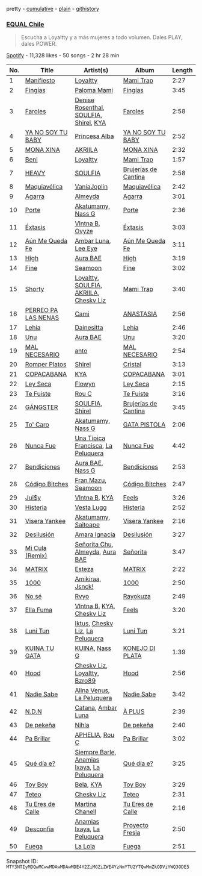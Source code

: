 pretty - [cumulative](/playlists/cumulative/37i9dQZF1DXaXeq4HFmqQR.md) - [plain](/playlists/plain/37i9dQZF1DXaXeq4HFmqQR) - [githistory](https://github.githistory.xyz/mackorone/spotify-playlist-archive/blob/main/playlists/plain/37i9dQZF1DXaXeq4HFmqQR)

### [EQUAL Chile](https://open.spotify.com/playlist/37i9dQZF1DXaXeq4HFmqQR)

> Escucha a Loyaltty y a más mujeres a todo volumen\. Dales PLAY, dales POWER.

[Spotify](https://open.spotify.com/user/spotify) - 11,328 likes - 50 songs - 2 hr 28 min

| No. | Title | Artist(s) | Album | Length |
|---|---|---|---|---|
| 1 | [Manifiesto](https://open.spotify.com/track/7rXnH5CggkXAAIxWHh0U0H) | [Loyaltty](https://open.spotify.com/artist/5DDpDYLDv4xasIBS6kp2wf) | [Mami Trap](https://open.spotify.com/album/6WGQyk4qU39c8CUx07IzSc) | 2:27 |
| 2 | [Fingías](https://open.spotify.com/track/7o0oY5wRcoV7oPuDhD2J1z) | [Paloma Mami](https://open.spotify.com/artist/7rOlQwf8OuFLFQp4aydjBt) | [Fingías](https://open.spotify.com/album/1V2sg9XB2TP29Ys4ER3fLn) | 3:45 |
| 3 | [Faroles](https://open.spotify.com/track/4eh4Et24YVZ97mCumJe0IK) | [Denise Rosenthal](https://open.spotify.com/artist/73SBwOgH6mrS09OyFHdR62), [SOULFIA](https://open.spotify.com/artist/1Q9Sx5tOmwems0qwLJZ5Cy), [Shirel](https://open.spotify.com/artist/5fNV5ubt46GqUpyP7Mh4Ln), [KYA](https://open.spotify.com/artist/1D1DNu1iQq7j7hFOlJZJyP) | [Faroles](https://open.spotify.com/album/6E2eSxShTgMRZi3WKjJev0) | 2:58 |
| 4 | [YA NO SOY TU BABY](https://open.spotify.com/track/3AIZ7XY0YxZHJ2Ao6d0YSg) | [Princesa Alba](https://open.spotify.com/artist/3hvDAraTidCTjQHIc4m8P3) | [YA NO SOY TU BABY](https://open.spotify.com/album/3nkkxVQVdD6LrC0pxPhJY3) | 2:52 |
| 5 | [MONA XINA](https://open.spotify.com/track/75XPqkFdaR5zFCJNbnj7DA) | [AKRIILA](https://open.spotify.com/artist/39hfuTf4PHfnHgIl0QBDGL) | [MONA XINA](https://open.spotify.com/album/5RHQ2fzewCE9TeJNG0pQMx) | 2:32 |
| 6 | [Beni](https://open.spotify.com/track/5QD5feAKRRARpcrunWkP4u) | [Loyaltty](https://open.spotify.com/artist/5DDpDYLDv4xasIBS6kp2wf) | [Mami Trap](https://open.spotify.com/album/6WGQyk4qU39c8CUx07IzSc) | 1:57 |
| 7 | [HEAVY](https://open.spotify.com/track/3bEetphA24F4tNyBW1p4Bz) | [SOULFIA](https://open.spotify.com/artist/1Q9Sx5tOmwems0qwLJZ5Cy) | [Brujerías de Cantina](https://open.spotify.com/album/4wkcKHHjFk2ZK7ou5d3Woy) | 2:58 |
| 8 | [Maquiavélica](https://open.spotify.com/track/2M6nyjvK6IAR2s6QKUY4Rr) | [VaniaJoplin](https://open.spotify.com/artist/5J7o47wyT1cQOkHPFwzq4X) | [Maquiavélica](https://open.spotify.com/album/5bFZOck3czgnJOIU1zvK2K) | 2:42 |
| 9 | [Agarra](https://open.spotify.com/track/5thlCBlPWSXxUJFdG0fEyH) | [Almeyda](https://open.spotify.com/artist/3ScIhY1EejsIFbTsU87XwF) | [Agarra](https://open.spotify.com/album/36zOI4pViRyY786coy335g) | 3:01 |
| 10 | [Porte](https://open.spotify.com/track/2ixCtJ3dVGT3pyjL7PDex1) | [Akatumamy](https://open.spotify.com/artist/38DOU02BQmlcooCqxr3aSd), [Nass G](https://open.spotify.com/artist/4HVaguMub30IBWNwP1k6WF) | [Porte](https://open.spotify.com/album/4aU679nTE0dDkQmIVqK7RW) | 2:36 |
| 11 | [Éxtasis](https://open.spotify.com/track/7KmhNkUM38Pn0EjVkGcuhi) | [Vlntna B](https://open.spotify.com/artist/5leFwWpTacAWLAom8B2JbS), [Ovyze](https://open.spotify.com/artist/4jzpU8H3P6UJYFUWwwwCx4) | [Éxtasis](https://open.spotify.com/album/5CuSM1UL5j2zySU8qsFZEf) | 3:03 |
| 12 | [Aún Me Queda Fe](https://open.spotify.com/track/2nCMRkfn5uJTvxD9k9SXoN) | [Ambar Luna](https://open.spotify.com/artist/3cJV9VzS3qt2MU60ilzNML), [Lee Eye](https://open.spotify.com/artist/1XQ6We9YHmRoIoD9rE9KBX) | [Aún Me Queda Fe](https://open.spotify.com/album/3VwhiG1lHrwwPTbdi32ZhO) | 3:11 |
| 13 | [High](https://open.spotify.com/track/5WxHiXTAIn8U7hUthK89C2) | [Aura BAE](https://open.spotify.com/artist/7jIywNxfjSZ2Dxm6OOzQPF) | [High](https://open.spotify.com/album/15ww8sGn53UcsQ6fSPcnji) | 3:19 |
| 14 | [Fine](https://open.spotify.com/track/3LCT2iQ7fCeEdUNwOQEona) | [Seamoon](https://open.spotify.com/artist/2h0ht04lePhc9LY0GHHJ1O) | [Fine](https://open.spotify.com/album/1C8XRMbIpfKRbJn58ZNofo) | 3:02 |
| 15 | [Shorty](https://open.spotify.com/track/7qKc4liOypG0CwDYQBYa9X) | [Loyaltty](https://open.spotify.com/artist/5DDpDYLDv4xasIBS6kp2wf), [SOULFIA](https://open.spotify.com/artist/1Q9Sx5tOmwems0qwLJZ5Cy), [AKRIILA](https://open.spotify.com/artist/39hfuTf4PHfnHgIl0QBDGL), [Cheskv Liz](https://open.spotify.com/artist/5K9EtnARaTKRXF4d7onHBv) | [Mami Trap](https://open.spotify.com/album/6WGQyk4qU39c8CUx07IzSc) | 3:40 |
| 16 | [PERREO PA LAS NENAS](https://open.spotify.com/track/5nTIro0TwwOaUIiJ2t6Gmk) | [Cami](https://open.spotify.com/artist/3VCrybIJKH7UurbDcZbMmn) | [ANASTASIA](https://open.spotify.com/album/3wbzzUJD8dnfUODIpoCoHO) | 2:56 |
| 17 | [Lehia](https://open.spotify.com/track/06DRbxvGPWBfUc5mf8ka0Y) | [Dainesitta](https://open.spotify.com/artist/4jUVJzcthHyWbl6IwK5EOl) | [Lehia](https://open.spotify.com/album/1DlDbvxnUDtT2RnWXYzP8F) | 2:46 |
| 18 | [Unu](https://open.spotify.com/track/18wY2ze6uhtIsneBCDKV0j) | [Aura BAE](https://open.spotify.com/artist/7jIywNxfjSZ2Dxm6OOzQPF) | [Unu](https://open.spotify.com/album/14ViOwDZ8noeswcMZx5Noj) | 3:20 |
| 19 | [MAL NECESARIO](https://open.spotify.com/track/55M73tEx2Db51y2hXvkaY9) | [anto](https://open.spotify.com/artist/3ZDlV4860jpcqhmIincWHF) | [MAL NECESARIO](https://open.spotify.com/album/2N7E8e5LmRFUv7yRnYazyB) | 2:54 |
| 20 | [Romper Platos](https://open.spotify.com/track/20kFOY6ejpGVov6BEZvTfw) | [Shirel](https://open.spotify.com/artist/5fNV5ubt46GqUpyP7Mh4Ln) | [Cristal](https://open.spotify.com/album/0k8fiM3A193BLZqPWYhWD1) | 3:13 |
| 21 | [COPACABANA](https://open.spotify.com/track/0hPHlk4amnX3CgVhoeEF9K) | [KYA](https://open.spotify.com/artist/1D1DNu1iQq7j7hFOlJZJyP) | [COPACABANA](https://open.spotify.com/album/2aMzComZzJaqrmcEoHKoaZ) | 3:01 |
| 22 | [Ley Seca](https://open.spotify.com/track/3HU1hZwW0Ga7QUng9Qsc0e) | [Flowyn](https://open.spotify.com/artist/5yVXomAAABiwOBUQVmo375) | [Ley Seca](https://open.spotify.com/album/591obbcRDbeiyNObOOsIAG) | 2:15 |
| 23 | [Te Fuiste](https://open.spotify.com/track/7lfZPghEhMddjiKmUUzjGf) | [Rou C](https://open.spotify.com/artist/2QDk2sxK8xHgNIIXNLgNZ9) | [Te Fuiste](https://open.spotify.com/album/6iki406BxDxrFOXfaLVxHC) | 3:16 |
| 24 | [GÁNGSTER](https://open.spotify.com/track/0iJadPAKxfyqXHQsyXv00X) | [SOULFIA](https://open.spotify.com/artist/1Q9Sx5tOmwems0qwLJZ5Cy), [Shirel](https://open.spotify.com/artist/5fNV5ubt46GqUpyP7Mh4Ln) | [Brujerías de Cantina](https://open.spotify.com/album/4wkcKHHjFk2ZK7ou5d3Woy) | 3:45 |
| 25 | [To' Caro](https://open.spotify.com/track/5L8dZ39OJpa4t0AGJX7FhJ) | [Akatumamy](https://open.spotify.com/artist/38DOU02BQmlcooCqxr3aSd), [Nass G](https://open.spotify.com/artist/4HVaguMub30IBWNwP1k6WF) | [GATA PISTOLA](https://open.spotify.com/album/61WaPbQFOC0svswIVNQpUn) | 2:06 |
| 26 | [Nunca Fue](https://open.spotify.com/track/1yoDprcj9nMx1kq9ZRRsG5) | [Una Típica Francisca](https://open.spotify.com/artist/7mCCpnILGKRMZ4RCA9e4lG), [La Peluquera](https://open.spotify.com/artist/2Y8ZTw3lEypiF5jpINYgGr) | [Nunca Fue](https://open.spotify.com/album/0NexOUhIG5wHThaul9GwPG) | 4:42 |
| 27 | [Bendiciones](https://open.spotify.com/track/2xvN8q1au8NoWMCgoS94PY) | [Aura BAE](https://open.spotify.com/artist/7jIywNxfjSZ2Dxm6OOzQPF), [Nass G](https://open.spotify.com/artist/4HVaguMub30IBWNwP1k6WF) | [Bendiciones](https://open.spotify.com/album/3KyYw5VuRgf8q7kHWrqS8p) | 2:53 |
| 28 | [Código Bitches](https://open.spotify.com/track/18GO3rvDlI9GOGkFxI2HOb) | [Fran Mazu](https://open.spotify.com/artist/7ID3luDdu0YgSEj9Tlwfiy), [Seamoon](https://open.spotify.com/artist/2h0ht04lePhc9LY0GHHJ1O) | [Código Bitches](https://open.spotify.com/album/5MO9LDiT7JT6iMGjxWJ2Z6) | 2:47 |
| 29 | [Jui$y](https://open.spotify.com/track/0J6ZsFfF2vUw1lf0EbZgrQ) | [Vlntna B](https://open.spotify.com/artist/5leFwWpTacAWLAom8B2JbS), [KYA](https://open.spotify.com/artist/1D1DNu1iQq7j7hFOlJZJyP) | [Feels](https://open.spotify.com/album/789Zq50xXSDEYuLDmo56Gj) | 3:26 |
| 30 | [Histeria](https://open.spotify.com/track/0oLzsLhd5K4vki6X1TTz03) | [Vesta Lugg](https://open.spotify.com/artist/4BMCoatjMD45S9nDzLVa3c) | [Histeria](https://open.spotify.com/album/633XRt6rpAhtLqQx4aBsNc) | 2:52 |
| 31 | [Visera Yankee](https://open.spotify.com/track/500wBp8dxe6Dtpc88B1tIH) | [Akatumamy](https://open.spotify.com/artist/38DOU02BQmlcooCqxr3aSd), [Saitoape](https://open.spotify.com/artist/1uXQ1A3Jy85T7cWKFvlgoU) | [Visera Yankee](https://open.spotify.com/album/1KF8txH6U6j7YRjmRFhsUI) | 2:16 |
| 32 | [Desilusión](https://open.spotify.com/track/2WZClCpIXY4L2k4FfayBbT) | [Amara Ignacia](https://open.spotify.com/artist/6YTu4Ih4tovKGdsq3UCnHa) | [Desilusión](https://open.spotify.com/album/3iPBHbQtfW67wIzVdvwHzY) | 3:27 |
| 33 | [Mi Cula \(Remix\)](https://open.spotify.com/track/4mRfyjonZZuRy3iTxKHazl) | [Señorita Chu](https://open.spotify.com/artist/66HozQ44x8qKTB7irTL2NJ), [Almeyda](https://open.spotify.com/artist/3ScIhY1EejsIFbTsU87XwF), [Aura BAE](https://open.spotify.com/artist/7jIywNxfjSZ2Dxm6OOzQPF) | [Señorita](https://open.spotify.com/album/7t50mP3PTQZkO1O8BeqV4z) | 3:47 |
| 34 | [MATRIX](https://open.spotify.com/track/0XXhYM7qlTHbrYTpI44XO7) | [Esteza](https://open.spotify.com/artist/4ywTwQEW20qTHhC7nJPZsJ) | [MATRIX](https://open.spotify.com/album/1eAuOa1shPZKN6OS25iScZ) | 2:22 |
| 35 | [1000](https://open.spotify.com/track/0LNeX04cUkoS0j9LDuNuyA) | [Amikiraa](https://open.spotify.com/artist/3xCoO7TgLAuhKkNz0uRwo2), [Jsnck!](https://open.spotify.com/artist/3oFAXYbLPLYimPiQ3JJzSj) | [1000](https://open.spotify.com/album/4W1bHfVBxpmXXGywqv7vx6) | 2:50 |
| 36 | [No sé](https://open.spotify.com/track/1cSBQQlx8r3aWJimguLnHc) | [Rvyo](https://open.spotify.com/artist/6eo5LO5tYMMvvKa6iLoY2n) | [Rayokuza](https://open.spotify.com/album/3RbneQRC7hqcFIn2DZpCKg) | 2:49 |
| 37 | [Ella Fuma](https://open.spotify.com/track/4Q8woCjhHUoic8IrpIMKr9) | [Vlntna B](https://open.spotify.com/artist/5leFwWpTacAWLAom8B2JbS), [KYA](https://open.spotify.com/artist/1D1DNu1iQq7j7hFOlJZJyP), [Cheskv Liz](https://open.spotify.com/artist/5K9EtnARaTKRXF4d7onHBv) | [Feels](https://open.spotify.com/album/789Zq50xXSDEYuLDmo56Gj) | 3:20 |
| 38 | [Luni Tun](https://open.spotify.com/track/0YDV4jdHf8W6N9KvhrIh4d) | [Iktus](https://open.spotify.com/artist/4DqguavmAWXP4KjI7badwW), [Cheskv Liz](https://open.spotify.com/artist/5K9EtnARaTKRXF4d7onHBv), [La Peluquera](https://open.spotify.com/artist/2Y8ZTw3lEypiF5jpINYgGr) | [Luni Tun](https://open.spotify.com/album/1cIeelqlUeS3al1jk4d1Hg) | 3:21 |
| 39 | [KUINA TU GATA](https://open.spotify.com/track/55D2Xql8aCLVNf9Rj7mnRA) | [KUINA](https://open.spotify.com/artist/2fjInVWSawW5FUnXd3QLqb), [Nass G](https://open.spotify.com/artist/4HVaguMub30IBWNwP1k6WF) | [KONEJO DI PLATA](https://open.spotify.com/album/7pya0vD47R76K51BNNg572) | 1:39 |
| 40 | [Hood](https://open.spotify.com/track/3IdbqWoAfMvVqT2dXvvFmt) | [Cheskv Liz](https://open.spotify.com/artist/5K9EtnARaTKRXF4d7onHBv), [Loyaltty](https://open.spotify.com/artist/5DDpDYLDv4xasIBS6kp2wf), [Bzro89](https://open.spotify.com/artist/6wNDDqNJiaDvQHz7Dzi47t) | [Hood](https://open.spotify.com/album/5yIX4L7VrnteUcr8DivdnE) | 2:56 |
| 41 | [Nadie Sabe](https://open.spotify.com/track/56UG58x5poofkDTNhpA4y1) | [Alina Venus](https://open.spotify.com/artist/4JPXZR7CtiS8H5hFSb6SX5), [La Peluquera](https://open.spotify.com/artist/2Y8ZTw3lEypiF5jpINYgGr) | [Nadie Sabe](https://open.spotify.com/album/1hxkLA3bLg96weMY7b6hcL) | 3:42 |
| 42 | [N.D.N](https://open.spotify.com/track/1QA7twQReH7kc3rusYjeWx) | [Catana](https://open.spotify.com/artist/5M93gtdh8dIv85CDYnuP90), [Ambar Luna](https://open.spotify.com/artist/3cJV9VzS3qt2MU60ilzNML) | [À PLUS](https://open.spotify.com/album/6fV1ZKfUAm1BvJzTe6yzdr) | 2:39 |
| 43 | [De pekeña](https://open.spotify.com/track/1pa3xJ7P0382stEkkmqf4U) | [Nihla](https://open.spotify.com/artist/74UNE9EF6heknm43N3LPMf) | [De pekeña](https://open.spotify.com/album/5BmoPzfI1oQGTxHlq5uyBa) | 2:40 |
| 44 | [Pa Brillar](https://open.spotify.com/track/2hLYw0CXY5uTXk5jwFOdYI) | [APHELIA](https://open.spotify.com/artist/0wi4BjYbEeecnYvhQtvwi3), [Rou C](https://open.spotify.com/artist/2QDk2sxK8xHgNIIXNLgNZ9) | [Pa Brillar](https://open.spotify.com/album/2YevHM1xhh11dwoZqiQ6kQ) | 3:02 |
| 45 | [Qué día e?](https://open.spotify.com/track/61SzsepfiQ725uJYOb1d5J) | [Siempre Barle](https://open.spotify.com/artist/2KTYzko4LFqvLv6FOLI0H7), [Anamias Ixaya](https://open.spotify.com/artist/0oMQkNMyylPQB8NKVVjEWK), [La Peluquera](https://open.spotify.com/artist/2Y8ZTw3lEypiF5jpINYgGr) | [Qué día e?](https://open.spotify.com/album/0Q5Ku0HRfUpFyH9hUjXxUY) | 3:25 |
| 46 | [Toy Boy](https://open.spotify.com/track/5sjqlVM7tFuJBxQ2xg2GbH) | [Bela](https://open.spotify.com/artist/6MigjLa7elvwPnuyymlHs2), [KYA](https://open.spotify.com/artist/1D1DNu1iQq7j7hFOlJZJyP) | [Toy Boy](https://open.spotify.com/album/0vLVFANPru7CXVcuzI9nVi) | 3:29 |
| 47 | [Teteo](https://open.spotify.com/track/6j2a0uszU96dBMLt3DAPtC) | [Cheskv Liz](https://open.spotify.com/artist/5K9EtnARaTKRXF4d7onHBv) | [Teteo](https://open.spotify.com/album/5qPpnqKrwB6OLBfu07uHj6) | 2:31 |
| 48 | [Tu Eres de Calle](https://open.spotify.com/track/0Qx2wiW2Gef7HEiBZDGRBK) | [Martina Chanell](https://open.spotify.com/artist/0Z7DuTrKPkljJP0O9eiiVJ) | [Tu Eres de Calle](https://open.spotify.com/album/1VSdt3ZsXfmNZWMTfZpqsh) | 2:16 |
| 49 | [Desconfia](https://open.spotify.com/track/6S2GReB5OOrDXZdr2l6vcm) | [Anamias Ixaya](https://open.spotify.com/artist/0oMQkNMyylPQB8NKVVjEWK), [La Peluquera](https://open.spotify.com/artist/2Y8ZTw3lEypiF5jpINYgGr) | [Proyecto Fresia](https://open.spotify.com/album/3tjRB8i1dJ8Moin1F0RKjp) | 2:50 |
| 50 | [Fuega](https://open.spotify.com/track/2nh8GLnWGZwGUUryJfSlNf) | [La Lola](https://open.spotify.com/artist/76fJm7snE4sS86N9gd7tnT) | [Fuega](https://open.spotify.com/album/5xOlrYq3hPU7PFhyCf0jAg) | 2:51 |

Snapshot ID: `MTY3NTIyMDQwMCwwMDAwMDAwMDE4Y2ZiMGZiZWE4YzNmYTU2YTQwMmZkODViYWQ3ODE5`
